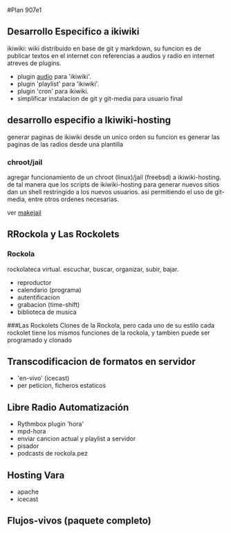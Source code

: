 #Plan 907e1
## Desarrollo Especifico a ikiwiki

ikiwiki: wiki distribuido en base de git y markdown, 
su funcion es de publicar textos en el internet con referencias
a audios y radio en internet atreves de plugins. 

* plugin [audio](ikiwiki) para 'ikiwiki'.  
* plugin 'playlist' para 'ikiwiki'.
* plugin 'cron' para ikiwiki.
* simplificar instalacion de git y git-media para usuario final

## desarrollo especifio a Ikiwiki-hosting
generar paginas de ikiwiki desde un unico orden
su funcion es generar las paginas de las radios
desde una plantilla
### chroot/jail

agregar funcionamiento de un chroot (linux)/jail (freebsd) a ikiwiki-hosting. de tal manera que los scripts de ikiwiki-hosting para generar nuevos sitios dan un shell restringido a los nuevos usuarios. asi permitiendo el uso de git-media, entre otros ordenes necesarias.  

ver [makejail](../makejail) 

## RRockola y Las Rockolets

### Rockola
rockolateca virtual. escuchar, buscar, organizar, subir, bajar.

* reproductor
* calendario (programa)
* autentificacion
* grabacion (time-shift)
* biblioteca de musica

###Las Rockolets
Clones de la Rockola, pero cada uno de su estilo
cada rockolet tiene los mismos funciones de la rockola, 
y tambien puede ser programado y clonado 

## Transcodificacion de formatos en servidor
* 'en-vivo' (icecast)
* per peticion, ficheros estaticos

## Libre Radio Automatización

* Rythmbox plugin 'hora'
* mpd-hora
* enviar cancion actual y playlist a servidor
* pisador
* podcasts de rockola.pez

## Hosting Vara

* apache
* icecast

## Flujos-vivos (paquete completo)
